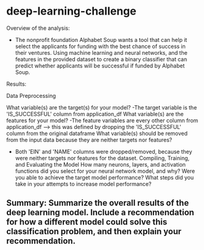 # deep-learning-challenge

Overview of the analysis:
- The nonprofit foundation Alphabet Soup wants a tool that can help it select the applicants for funding with the best chance of success in their ventures. Using machine learning and neural networks, and the features in the provided dataset to create a binary classifier that can predict whether applicants will be successful if funded by Alphabet Soup.

Results:

Data Preprocessing

What variable(s) are the target(s) for your model?
-The target variable is the 'IS_SUCCESSFUL' column from application_df
What variable(s) are the features for your model?
-The feature variables are every other column from application_df --> this was defined by dropping the 'IS_SUCCESSFUL' column from the original dataframe
What variable(s) should be removed from the input data because they are neither targets nor features?
   - Both 'EIN' and 'NAME' columns were dropped/removed, because they were neither targets nor features for the dataset.
Compiling, Training, and Evaluating the Model
How many neurons, layers, and activation functions did you select for your neural network model, and why?
Were you able to achieve the target model performance?
What steps did you take in your attempts to increase model performance?

Summary: Summarize the overall results of the deep learning model. Include a recommendation for how a different model could solve this classification problem, and then explain your recommendation.
-

